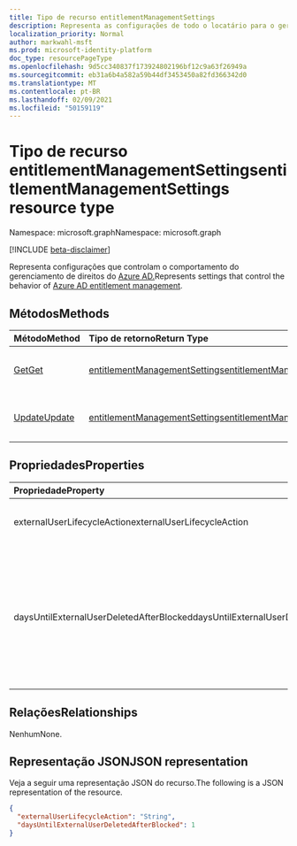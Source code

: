 ```yaml
---
title: Tipo de recurso entitlementManagementSettings
description: Representa as configurações de todo o locatário para o gerenciamento de direitos do Azure AD.
localization_priority: Normal
author: markwahl-msft
ms.prod: microsoft-identity-platform
doc_type: resourcePageType
ms.openlocfilehash: 9d5cc340837f173924802196bf12c9a63f26949a
ms.sourcegitcommit: eb31a6b4a582a59b44df3453450a82fd366342d0
ms.translationtype: MT
ms.contentlocale: pt-BR
ms.lasthandoff: 02/09/2021
ms.locfileid: "50159119"
---
```

# <a name="entitlementmanagementsettings-resource-type"></a><span data-ttu-id="6b4b2-103">Tipo de recurso entitlementManagementSettings</span><span class="sxs-lookup"><span data-stu-id="6b4b2-103">entitlementManagementSettings resource type</span></span>

<span data-ttu-id="6b4b2-104">Namespace: microsoft.graph</span><span class="sxs-lookup"><span data-stu-id="6b4b2-104">Namespace: microsoft.graph</span></span>

[!INCLUDE [beta-disclaimer](../../includes/beta-disclaimer.md)]

<span data-ttu-id="6b4b2-105">Representa configurações que controlam o comportamento do gerenciamento de direitos do [Azure AD.](entitlementmanagement-root.md)</span><span class="sxs-lookup"><span data-stu-id="6b4b2-105">Represents settings that control the behavior of [Azure AD entitlement management](entitlementmanagement-root.md).</span></span>

## <a name="methods"></a><span data-ttu-id="6b4b2-106">Métodos</span><span class="sxs-lookup"><span data-stu-id="6b4b2-106">Methods</span></span>

| <span data-ttu-id="6b4b2-107">Método</span><span class="sxs-lookup"><span data-stu-id="6b4b2-107">Method</span></span>       | <span data-ttu-id="6b4b2-108">Tipo de retorno</span><span class="sxs-lookup"><span data-stu-id="6b4b2-108">Return Type</span></span> | <span data-ttu-id="6b4b2-109">Descrição</span><span class="sxs-lookup"><span data-stu-id="6b4b2-109">Description</span></span> |
|:-------------|:------------|:------------|
| [<span data-ttu-id="6b4b2-110">Get</span><span class="sxs-lookup"><span data-stu-id="6b4b2-110">Get</span></span>](../api/entitlementmanagementsettings-get.md) | [<span data-ttu-id="6b4b2-111">entitlementManagementSettings</span><span class="sxs-lookup"><span data-stu-id="6b4b2-111">entitlementManagementSettings</span></span>](entitlementmanagementsettings.md) | <span data-ttu-id="6b4b2-112">Leia as propriedades de um **objeto entitlementManagementSettings.**</span><span class="sxs-lookup"><span data-stu-id="6b4b2-112">Read the properties of an **entitlementManagementSettings** object.</span></span> |
| [<span data-ttu-id="6b4b2-113">Update</span><span class="sxs-lookup"><span data-stu-id="6b4b2-113">Update</span></span>](../api/entitlementmanagementsettings-update.md) | [<span data-ttu-id="6b4b2-114">entitlementManagementSettings</span><span class="sxs-lookup"><span data-stu-id="6b4b2-114">entitlementManagementSettings</span></span>](entitlementmanagementsettings.md) | <span data-ttu-id="6b4b2-115">Atualizar as propriedades de um **objeto entitlementManagementSettings.**</span><span class="sxs-lookup"><span data-stu-id="6b4b2-115">Update the properties of an **entitlementManagementSettings** object.</span></span> |

## <a name="properties"></a><span data-ttu-id="6b4b2-116">Propriedades</span><span class="sxs-lookup"><span data-stu-id="6b4b2-116">Properties</span></span>

| <span data-ttu-id="6b4b2-117">Propriedade</span><span class="sxs-lookup"><span data-stu-id="6b4b2-117">Property</span></span>     | <span data-ttu-id="6b4b2-118">Tipo</span><span class="sxs-lookup"><span data-stu-id="6b4b2-118">Type</span></span>        | <span data-ttu-id="6b4b2-119">Descrição</span><span class="sxs-lookup"><span data-stu-id="6b4b2-119">Description</span></span> |
|:-------------|:------------|:------------|
|<span data-ttu-id="6b4b2-120">externalUserLifecycleAction</span><span class="sxs-lookup"><span data-stu-id="6b4b2-120">externalUserLifecycleAction</span></span>|<span data-ttu-id="6b4b2-121">String</span><span class="sxs-lookup"><span data-stu-id="6b4b2-121">String</span></span>|<span data-ttu-id="6b4b2-122">Um dos `None` , `BlockSignIn` ou `BlockSignInAndDelete` .</span><span class="sxs-lookup"><span data-stu-id="6b4b2-122">One of `None`, `BlockSignIn`, or `BlockSignInAndDelete`.</span></span> |
|<span data-ttu-id="6b4b2-123">daysUntilExternalUserDeletedAfterBlocked</span><span class="sxs-lookup"><span data-stu-id="6b4b2-123">daysUntilExternalUserDeletedAfterBlocked</span></span>|<span data-ttu-id="6b4b2-124">Int64</span><span class="sxs-lookup"><span data-stu-id="6b4b2-124">Int64</span></span>|<span data-ttu-id="6b4b2-125">Se for , o número de dias após um usuário externo ser impedido `externalUserLifecycleAction` de entrar antes de sua conta ser `BlockSignInAndDelete` excluída.</span><span class="sxs-lookup"><span data-stu-id="6b4b2-125">If `externalUserLifecycleAction` is `BlockSignInAndDelete`, the number of days after an external user is blocked from sign in before their account is deleted.</span></span>|

## <a name="relationships"></a><span data-ttu-id="6b4b2-126">Relações</span><span class="sxs-lookup"><span data-stu-id="6b4b2-126">Relationships</span></span>

<span data-ttu-id="6b4b2-127">Nenhum</span><span class="sxs-lookup"><span data-stu-id="6b4b2-127">None.</span></span>

## <a name="json-representation"></a><span data-ttu-id="6b4b2-128">Representação JSON</span><span class="sxs-lookup"><span data-stu-id="6b4b2-128">JSON representation</span></span>

<span data-ttu-id="6b4b2-129">Veja a seguir uma representação JSON do recurso.</span><span class="sxs-lookup"><span data-stu-id="6b4b2-129">The following is a JSON representation of the resource.</span></span>

<!-- {
  "blockType": "resource",
  "optionalProperties": [

  ],
  "@odata.type": "microsoft.graph.entitlementManagementSettings",
  "keyProperty": ""
}-->

```json
{
  "externalUserLifecycleAction": "String",
  "daysUntilExternalUserDeletedAfterBlocked": 1
}
```

<!-- uuid: 16cd6b66-4b1a-43a1-adaf-3a886856ed98
2019-02-04 14:57:30 UTC -->
<!-- {
  "type": "#page.annotation",
  "description": "entitlementManagementSettings resource",
  "keywords": "",
  "section": "documentation",
  "tocPath": ""
}-->


